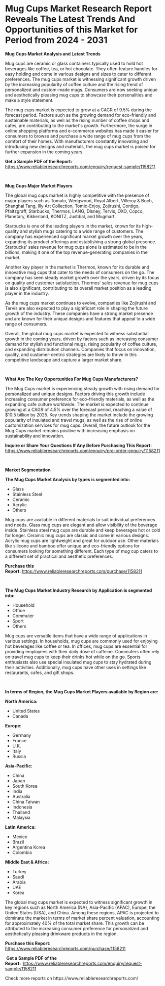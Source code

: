 <p><h1>Mug Cups Market Research Report Reveals The Latest Trends And Opportunities of this Market for Period from 2024 - 2031</h1></p><p><strong>Mug Cups Market Analysis and Latest Trends</strong></p>
<p><p>Mug cups are ceramic or glass containers typically used to hold hot beverages like coffee, tea, or hot chocolate. They often feature handles for easy holding and come in various designs and sizes to cater to different preferences. The mug cups market is witnessing significant growth driven by the increasing popularity of coffee culture and the rising trend of personalized and custom-made mugs. Consumers are now seeking unique and aesthetically pleasing mug cups to showcase their personalities and make a style statement.</p><p>The mug cups market is expected to grow at a CAGR of 9.5% during the forecast period. Factors such as the growing demand for eco-friendly and sustainable materials, as well as the rising number of coffee shops and cafes, are contributing to the market's growth. Furthermore, the surge in online shopping platforms and e-commerce websites has made it easier for consumers to browse and purchase a wide range of mug cups from the comfort of their homes. With manufacturers constantly innovating and introducing new designs and materials, the mug cups market is poised for further expansion in the coming years.</p></p>
<p><strong>Get a Sample PDF of the Report:&nbsp;</strong> <a href="https://www.reliableresearchreports.com/enquiry/request-sample/1158211">https://www.reliableresearchreports.com/enquiry/request-sample/1158211</a></p>
<p>&nbsp;</p>
<p><strong>Mug Cups Major Market Players</strong></p>
<p><p>The global mug cups market is highly competitive with the presence of major players such as Tomato, Wedgwood, Royal Albert, Villeroy & Boch, Shanghai Tang, Illy Art Collection, Tomic-Enjoy, Zojirushi, Contigo, Pfaltzgraff, Starbucks, Thermos, LANG, Disney, Tervis, OXO, Copco, Planetary, Kikkerland, KONITZ, Justdial, and Mugmart.</p><p>Starbucks is one of the leading players in the market, known for its high-quality and stylish mugs catering to a wide range of customers. The company has experienced significant market growth over the years, expanding its product offerings and establishing a strong global presence. Starbucks' sales revenue for mug cups alone is estimated to be in the billions, making it one of the top revenue-generating companies in the market.</p><p>Another key player in the market is Thermos, known for its durable and innovative mug cups that cater to the needs of consumers on the go. The company has seen steady market growth over the years, driven by its focus on quality and customer satisfaction. Thermos' sales revenue for mug cups is also significant, contributing to its overall market position as a leading player in the industry.</p><p>As the mug cups market continues to evolve, companies like Zojirushi and Tervis are also expected to play a significant role in shaping the future growth of the industry. These companies have a strong market presence and are known for their unique designs and features that appeal to a wide range of consumers.</p><p>Overall, the global mug cups market is expected to witness substantial growth in the coming years, driven by factors such as increasing consumer demand for stylish and functional mugs, rising popularity of coffee culture, and expanding distribution channels. Companies that focus on innovation, quality, and customer-centric strategies are likely to thrive in this competitive landscape and capture a larger market share.</p></p>
<p>&nbsp;</p>
<p><strong>What Are The Key Opportunities For Mug Cups Manufacturers?</strong></p>
<p><p>The Mug Cups market is experiencing steady growth with rising demand for personalized and unique designs. Factors driving this growth include increasing consumer preference for eco-friendly materials, as well as the expanding cafe culture worldwide. The market is expected to continue growing at a CAGR of 4.5% over the forecast period, reaching a value of $10.5 billion by 2025. Key trends shaping the market include the growing popularity of insulated and travel mugs, as well as the rise of online customization services for mug cups. Overall, the future outlook for the Mug Cups market remains positive with increasing emphasis on sustainability and innovation.</p></p>
<p><strong>Inquire or Share Your Questions If Any Before Purchasing This Report:</strong> <a href="https://www.reliableresearchreports.com/enquiry/pre-order-enquiry/1158211">https://www.reliableresearchreports.com/enquiry/pre-order-enquiry/1158211</a></p>
<p>&nbsp;</p>
<p><strong>Market Segmentation</strong></p>
<p><strong>The Mug Cups Market Analysis by types is segmented into:</strong></p>
<p><ul><li>Glass</li><li>Stainless Steel</li><li>Ceramic</li><li>Acrylic</li><li>Others</li></ul></p>
<p><p>Mug cups are available in different materials to suit individual preferences and needs. Glass mug cups are elegant and allow visibility of the beverage inside. Stainless steel mug cups are durable and keep beverages hot or cold for longer. Ceramic mug cups are classic and come in various designs. Acrylic mug cups are lightweight and great for outdoor use. Other materials like silicone and bamboo offer unique and eco-friendly options for consumers looking for something different. Each type of mug cup caters to a different set of practical and aesthetic preferences.</p></p>
<p><strong>Purchase this Report:&nbsp;</strong><a href="https://www.reliableresearchreports.com/purchase/1158211">https://www.reliableresearchreports.com/purchase/1158211</a></p>
<p>&nbsp;</p>
<p><strong>The Mug Cups Market Industry Research by Application is segmented into:</strong></p>
<p><ul><li>Household</li><li>Office</li><li>Commuter</li><li>Sport</li><li>Others</li></ul></p>
<p><p>Mug cups are versatile items that have a wide range of applications in various settings. In households, mug cups are commonly used for enjoying hot beverages like coffee or tea. In offices, mug cups are essential for providing employees with their daily dose of caffeine. Commuters often rely on travel mug cups to keep their drinks hot while on the go. Sports enthusiasts also use special insulated mug cups to stay hydrated during their activities. Additionally, mug cups have other uses in settings like restaurants, cafes, and gift shops.</p></p>
<p>&nbsp;</p>
<p><strong>In terms of Region, the Mug Cups Market Players available by Region are:</strong></p>
<p>
    <p> <strong> North America: </strong>
        <ul>
            <li>United States</li>
            <li>Canada</li>
        </ul>
        </p> 
    <p> <strong> Europe: </strong>
        <ul>
            <li>Germany</li>
            <li>France</li>
            <li>U.K.</li>
            <li>Italy</li>
            <li>Russia</li>
        </ul>
        </p> 
    <p> <strong> Asia-Pacific: </strong>
        <ul>
            <li>China</li>
            <li>Japan</li>
            <li>South Korea</li>
            <li>India</li>
            <li>Australia</li>
            <li>China Taiwan</li>
            <li>Indonesia</li>
            <li>Thailand</li>
            <li>Malaysia</li>
        </ul>
        </p> 
    <p> <strong> Latin America: </strong>
        <ul>
            <li>Mexico</li>
            <li>Brazil</li>
            <li>Argentina Korea</li>
            <li>Colombia</li>
        </ul>
        </p> 
    <p> <strong> Middle East & Africa: </strong>
        <ul>
            <li>Turkey</li>
            <li>Saudi</li>
            <li>Arabia</li>
            <li>UAE</li>
            <li>Korea</li>
        </ul>
    </p>
    </p>
<p><p>The global mug cups market is expected to witness significant growth in key regions such as North America (NA), Asia-Pacific (APAC), Europe, the United States (USA), and China. Among these regions, APAC is projected to dominate the market in terms of market share percent valuation, accounting for approximately 40% of the total market share. This growth can be attributed to the increasing consumer preference for personalized and aesthetically pleasing drinkware products in the region.</p></p>
<p><strong>Purchase this Report: </strong><a href="https://www.reliableresearchreports.com/purchase/1158211">https://www.reliableresearchreports.com/purchase/1158211</a></p>
<p>&nbsp;<strong>Get a Sample PDF of the Report:&nbsp;&nbsp;</strong><a href="https://www.reliableresearchreports.com/enquiry/request-sample/1158211">https://www.reliableresearchreports.com/enquiry/request-sample/1158211</a></p>
<p><strong></strong></p>
<p>Check more reports on https://www.reliableresearchreports.com/</p>